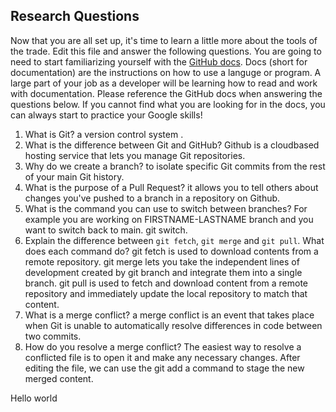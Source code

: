 ## Research Questions 

Now that you are all set up, it's time to learn a little more about the tools of the trade. Edit this file and answer the following questions. You are going to need to start familiarizing yourself with the [GitHub docs](https://docs.github.com/en). Docs (short for documentation) are the instructions on how to use a languge or program. A large part of your job as a developer will be learning how to read and work with documentation. Please reference the GitHub docs when answering the questions below. If you cannot find what you are looking for in the docs, you can always start to practice your Google skills!

1. What is Git? a version control system .
2. What is the difference between Git and GitHub? Github is a cloudbased hosting service that lets you manage Git repositories.
3. Why do we create a branch? to isolate specific Git commits from the rest of your main Git history.
4. What is the purpose of a Pull Request? it allows you to tell others about changes you've pushed to a branch in a repository on Github.
5. What is the command you can use to switch between branches? For example you are working on FIRSTNAME-LASTNAME branch and you want to switch back to main. git switch.
6. Explain the difference between `git fetch`, `git merge` and `git pull`. What does each command do? git fetch is used to download contents from a remote repository. git merge lets you take the independent lines of development created by git branch and integrate them into a single branch. git pull is used to fetch and download content from a remote repository and immediately update the local repository to match that content.
7. What is a merge conflict? a merge conflict is an event that takes place when Git is unable to automatically resolve differences in code between two commits.
8. How do you resolve a merge conflict? The easiest way to resolve a conflicted file is to open it and make any necessary changes.
After editing the file, we can use the git add a command to stage the new merged content.

Hello world

